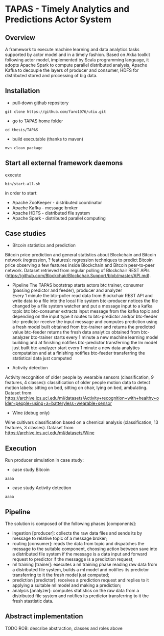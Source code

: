 # TAPAS - Timely Analytics and Predictions Actor System


## Overview
A framework to execute machine learning and data analytics tasks supported by actor model and in a timely fashion.
Based on Akka toolkit following actor model, implemented by Scala programming language, it adopts Apache Spark to compute parallel distributed analysis, Apache Kafka to decouple the layers of producer and consumer, HDFS for distributed stored and processing of big data.


## Installation
* pull-down github repository

```shell
git clone https://github.com/faro1976/utiu.git
```

* go to TAPAS home folder

```shell
cd thesis/TAPAS
```

* build executable (thanks to maven)
```shell
mvn clean package
``` 

## Start all external framework daemons
execute
```shell
bin/start-all.sh
```
in order to start:
* Apache ZooKeeper - distributed coordinator
* Apache Kafka - message broker
* Apache HDFS - distributed file system
* Apache Spark - distributed parallel computing


## Case studies

* Bitcoin statistics and prediction

Bitcoin price prediction and general statistics about Blockchain and Bitcoin network (regression, ? features): regression techniques to predict Bitcoin price observing a few features inside Blockchain and Bitcoin peer-to-peer network.
Dataset retrieved from regular polling of Blockchair REST APIs (https://github.com/Blockchair/Blockchair.Support/blob/master/API.md).

* Pipeline
The TAPAS bootstrap starts actors btc trainer, consumer (passing predictor and feeder), producer and analyzer  
Every 1 minute the btc-poller read data from Blockchair REST API and write data to a file into the local file system
btc-producer notices the file changed by a file system watcher and put a message input to a kafka topic btc
btc-consumer extracts input message from the kafka topic and depending on the input type it routes to btc-predictor and/or btc-feeder
btc-predictor receive the input message and computes prediction using a fresh model built obtained from btc-trainer and returns the predicted value
btc-feeder returns the fresh data analytics obtained from btc-analyzer
btc-trainer starts every 1 minute a new machine learning model building and at finishing notifies btc-predictor transferring the lm model just built
btc-analyzer start every 1 minute a new data analytics computation and at a finishing notifies btc-feeder transferring the statistical data just computed   

* Activity detection

Activity recognition of older people by wearable sensors (classification, 9 features, 4 classes): classification of older people motion data to detect motion labels: sitting on bed, sitting on chair, lying on bed, ambulating. 
Dataset from https://archive.ics.uci.edu/ml/datasets/Activity+recognition+with+healthy+older+people+using+a+batteryless+wearable+sensor 

* Wine (debug only)

Wine cultivars classification based on a chemical analysis (classification, 13 features, 3 classes).
Dataset from https://archive.ics.uci.edu/ml/datasets/Wine


## Execution
Run producer simulation in case study:

* case study Bitcoin

```shell
aaaa
``` 

* case study Activity detection

```shell
aaaa
``` 


## Pipeline
The solution is composed of the following phases [components]:
* ingestion [producer]: collects the raw data files and sends its by message to relative topic of a message broker;
* routing [consumer]: reads the data from topic and dispatches the message to the suitable component, choosing action between save into a distributed file system if the message is a data input and forward request to predictor if the messagge is a prediction request; 
* ml training [trainer]: executes a ml training phase reading raw data from a distributed file system, builds a ml model and notifies its predictor transferring to it the fresh model just computed;
* prediction [predictor]: receives a prediction request and replies to it applying a suitable ml model and making a prediction;
* analysis [analyzer]: computes statistics on the raw data from a distributed file system and notifies its predictor transferring to it the fresh stastistic data.


## Abstract implementation
TODO ROB: describe abstraction, classes and roles above
